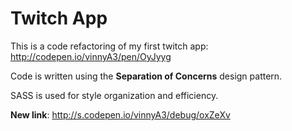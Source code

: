 Twitch App
======

This is a code refactoring of my first twitch app: http://codepen.io/vinnyA3/pen/OyJyyg

Code is written using the __Separation of Concerns__ design pattern.

SASS is used for style organization and efficiency.  

__New link__: http://s.codepen.io/vinnyA3/debug/oxZeXv   

